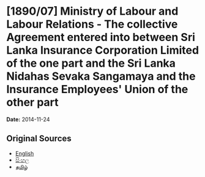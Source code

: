# [1890/07] Ministry of Labour and Labour Relations - The collective Agreement entered into between Sri Lanka Insurance Corporation Limited of the one part and the Sri Lanka Nidahas Sevaka Sangamaya and the Insurance Employees' Union of the other part

**Date:** 2014-11-24

## Original Sources

- [English](https://documents.gov.lk/view/extra-gazettes/2014/11/1890-07_E.pdf)
- [සිංහල](https://documents.gov.lk/view/extra-gazettes/2014/11/1890-07_S.pdf)
- [தமிழ்](https://documents.gov.lk/view/extra-gazettes/2014/11/1890-07_T.pdf)
